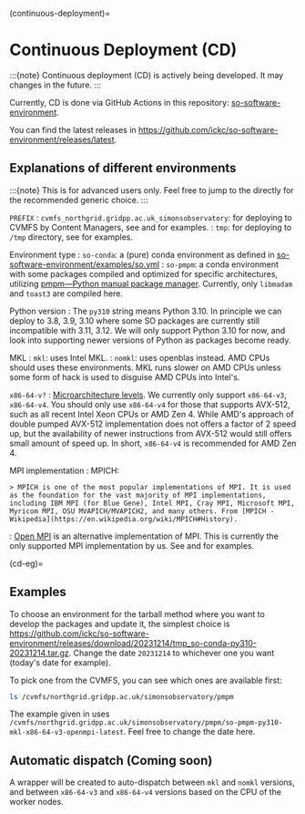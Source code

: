 (continuous-deployment)=
# Continuous Deployment (CD)

:::{note}
Continuous deployment (CD) is actively being developed. It may changes in the future.
:::

Currently, CD is done via GitHub Actions in this repository: [so-software-environment](https://github.com/ickc/so-software-environment).

You can find the latest releases in <https://github.com/ickc/so-software-environment/releases/latest>.

## Explanations of different environments

:::{note}
This is for advanced users only.
Feel free to jump to the [](#cd-eg) directly for the recommended generic choice.
:::

`PREFIX`
: `cvmfs_northgrid.gridpp.ac.uk_simonsobservatory`: for deploying to CVMFS by Content Managers, see [](#cvmfs-simple) and [](#OpenMPI-CVMFS) for examples.
: `tmp`: for deploying to `/tmp` directory, see [](#tarball-deployment) for examples.

Environment type
: `so-conda`: a (pure) conda environment as defined in [so-software-environment/examples/so.yml](https://github.com/ickc/so-software-environment/blob/main/examples/so.yml)
: `so-pmpm`: a conda environment with some packages compiled and optimized for specific architectures, utilizing [pmpm—Python manual package manager](https://python-pmpm.readthedocs.io/en/latest/). Currently, only `libmadam` and `toast3` are compiled here.

Python version
: The `py310` string means Python 3.10. In principle we can deploy to 3.8, 3.9, 3.10 where some SO packages are currently still incompatible with 3.11, 3.12. We will only support Python 3.10 for now, and look into supporting newer versions of Python as packages become ready.

MKL
: `mkl`: uses Intel MKL.
: `nomkl`: uses openblas instead. AMD CPUs should uses these environments. MKL runs slower on AMD CPUs unless some form of hack is used to disguise AMD CPUs into Intel's.

`x86-64-v?`
: [Microarchitecture levels](https://en.wikipedia.org/wiki/X86-64#Microarchitecture_levels). We currently only support `x86-64-v3`, `x86-64-v4`.
You should only use `x86-64-v4` for those that supports AVX-512, such as all recent Intel Xeon CPUs or AMD Zen 4. While AMD's approach of double pumped AVX-512 implementation does not offers a factor of 2 speed up, but the availability of newer instructions from AVX-512 would still offers small amount of speed up. In short, `x86-64-v4` is recommended for AMD Zen 4.

MPI implementation
: MPICH:

    > MPICH is one of the most popular implementations of MPI. It is used as the foundation for the vast majority of MPI implementations, including IBM MPI (for Blue Gene), Intel MPI, Cray MPI, Microsoft MPI, Myricom MPI, OSU MVAPICH/MVAPICH2, and many others. From [MPICH - Wikipedia](https://en.wikipedia.org/wiki/MPICH#History).
: [Open MPI](https://en.wikipedia.org/wiki/Open_MPI) is an alternative implementation of MPI. This is currently the only supported MPI implementation by us. See [](#cvmfs-simple) and [](#OpenMPI-CVMFS) for examples.

(cd-eg)=
## Examples

To choose an environment for the tarball method where you want to develop the packages and update it, the simplest choice is <https://github.com/ickc/so-software-environment/releases/download/20231214/tmp_so-conda-py310-20231214.tar.gz>. Change the date `20231214` to whichever one you want (today's date for example).

To pick one from the CVMFS, you can see which ones are available first:

```sh
ls /cvmfs/northgrid.gridpp.ac.uk/simonsobservatory/pmpm
```

The example given in [](#OpenMPI-CVMFS) uses `/cvmfs/northgrid.gridpp.ac.uk/simonsobservatory/pmpm/so-pmpm-py310-mkl-x86-64-v3-openmpi-latest`. Feel free to change the date here.

## Automatic dispatch (Coming soon)

A wrapper will be created to auto-dispatch between `mkl` and `nomkl` versions, and between `x86-64-v3` and `x86-64-v4` versions based on the CPU of the worker nodes.
